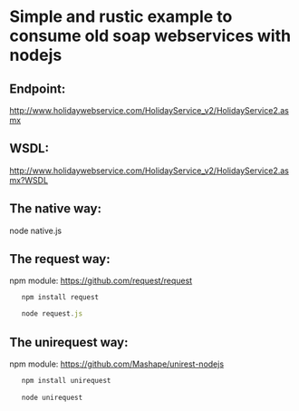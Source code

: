 # Simple and rustic example to consume old soap webservices with nodejs

## Endpoint:

http://www.holidaywebservice.com/HolidayService_v2/HolidayService2.asmx

## WSDL:

http://www.holidaywebservice.com/HolidayService_v2/HolidayService2.asmx?WSDL

## The native way:

node native.js

## The request way:

npm module: https://github.com/request/request

```javascript
   npm install request

   node request.js
```

## The unirequest way:

npm module: https://github.com/Mashape/unirest-nodejs

```javascript
   npm install unirequest
   
   node unirequest
```
